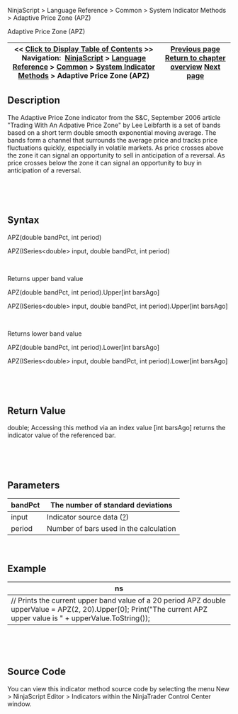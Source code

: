 ﻿


NinjaScript \> Language Reference \> Common \> System Indicator Methods \> Adaptive Price Zone (APZ)






















Adaptive Price Zone (APZ)







| \<\< [Click to Display Table of Contents](adaptive_price_zone_apz.md) \>\> **Navigation:**     [NinjaScript](ninjascript.md) \> [Language Reference](language_reference_wip.md) \> [Common](common.md) \> [System Indicator Methods](indicators.md) \> Adaptive Price Zone (APZ) | [Previous page](accumulation_distribution_adl.md) [Return to chapter overview](indicators.md) [Next page](aroon.md) |
| --- | --- |











## Description


The Adaptive Price Zone indicator from the S\&C, September 2006 article "Trading With An Adpative Price Zone" by Lee Leibfarth is a set of bands based on a short term double smooth exponential moving average. The bands form a channel that surrounds the average price and tracks price fluctuations quickly, especially in volatile markets. As price crosses above the zone it can signal an opportunity to sell in anticipation of a reversal. As price crosses below the zone it can signal an opportunity to buy in anticipation of a reversal. 


 


 


## Syntax


APZ(double bandPct, int period)   

APZ(ISeries\<double\> input, double bandPct, int period)


 


Returns upper band value   

APZ(double bandPct, int period).Upper\[int barsAgo]   

APZ(ISeries\<double\> input, double bandPct, int period).Upper\[int barsAgo]


 


Returns lower band value   

APZ(double bandPct, int period).Lower\[int barsAgo]   

APZ(ISeries\<double\> input, double bandPct, int period).Lower\[int barsAgo]


 


 


## Return Value


double; Accessing this method via an index value \[int barsAgo] returns the indicator value of the referenced bar.


 


 


## Parameters




| bandPct | The number of standard deviations |
| --- | --- |
| input | Indicator source data ([?](valid_input_data_for_indicator.md)) |
| period | Number of bars used in the calculation |



 


## 


## Example




| ns |
| --- |
| // Prints the current upper band value of a 20 period APZ double upperValue \= APZ(2, 20).Upper\[0]; Print("The current APZ upper value is " \+ upperValue.ToString()); |



 


 


## Source Code


You can view this indicator method source code by selecting the menu New \> NinjaScript Editor \> Indicators within the NinjaTrader Control Center window.








